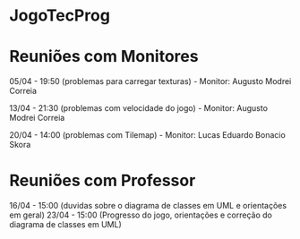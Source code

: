 # JogoTecProg


# Reuniões com Monitores
05/04 - 19:50 (problemas para carregar texturas) - Monitor: Augusto Modrei Correia

13/04 - 21:30 (problemas com velocidade do jogo) - Monitor: Augusto Modrei Correia

20/04 - 14:00 (problemas com Tilemap) - Monitor: Lucas Eduardo Bonacio Skora

# Reuniões com Professor
16/04 - 15:00 (duvidas sobre o diagrama de classes em UML e orientações em geral)
23/04 - 15:00 (Progresso do jogo, orientações e correção do diagrama de classes em UML)
